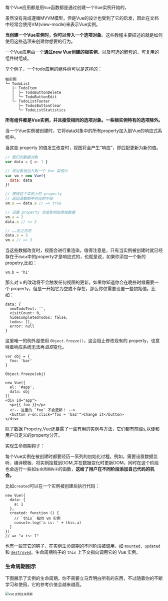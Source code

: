每个Vue应用都是用`Vue`函数都是通过创建一个Vue实例开始的，

虽然没有完成遵循MVVM模型，但是Vue的设计也受到了它的启发，因此在文档中经常会使用VM(view-modle)来表示Vue实例。

**当创建一个Vue实例时，你可以传入一个选项对象**。这些教程主要描述的就是如何使用这些选项来创建你想要的行为。

一个Vue应用由一个**通过new Vue创建的根实例**、以及可选的嵌套的、可复用的组件树组成。

举个例子，一个todo应用的组件树可以是这样的：

```
根实例
└─ TodoList
   ├─ TodoItem
   │  ├─ TodoButtonDelete
   │  └─ TodoButtonEdit
   └─ TodoListFooter
      ├─ TodosButtonClear
      └─ TodoListStatistics
```

**所有组件都是Vue实例，并且接受相同的选项对象。一些根实例特有的选项除外。**



当一个Vue实例被创建时，它将data对象中的所有property加入到Vue的响应式系统中。

当这些 property 的值发生改变时，视图将会产生“响应”，即匹配更新为新的值。

```js
// 我们的数据对象
var data = { a: 1 }

// 该对象被加入到一个 Vue 实例中
var vm = new Vue({
  data: data
})

// 获得这个实例上的 property
// 返回源数据中对应的字段
vm.a == data.a // => true

// 设置 property 也会影响到原始数据
vm.a = 2
data.a // => 2

// ……反之亦然
data.a = 3
vm.a // => 3
```



当这些数据改变时，视图会进行重渲染。值得注意是，只有当实例被创建时就已经存在于`data`中的property才是响应式的，也就是说，如果你添加一个新的propetry,比如：

```
vm.b = 'hi'
```

那么对 `b` 的改动将不会触发任何视图的更新。如果你知道你会在晚些时候需要一个 property，但是一开始它为空或不存在，那么你仅需要设置一些初始值。比如：

```
data: {
  newTodoText: '',
  visitCount: 0,
  hideCompletedTodos: false,
  todos: [],
  error: null
}
```

这里唯一的例外是使用 `Object.freeze()`，这会阻止修改现有的 property，也意味着响应系统无法再*追踪*变化。

```
var obj = {
  foo: 'bar'
}

Object.freeze(obj)

new Vue({
  el: '#app',
  data: obj
})
<div id="app">
  <p>{{ foo }}</p>
  <!-- 这里的 `foo` 不会更新！ -->
  <button v-on:click="foo = 'baz'">Change it</button>
</div>
```





除了数据 Propetry,Vue还暴露了一些有用的实例与方法，它们都有前缀`$`,以便和用户自定义的property分开。



实现生命周期钩子：

每个Vue实例在被创建时都要经历一系列的初始化过程。例如，需要设置数据监听、编译模板、将实例挂载到DOM,并在数据变化时更新DOM，同时在这个阶段也会运行一些如`生命周期钩子`的函数，**这给了用户在不同阶段添加自己代码的机会。**



比如`created`可以在一个实例被创建后执行代码：

```
new Vue({
  data: {
    a: 1
  },
  created: function () {
    // `this` 指向 vm 实例
    console.log('a is: ' + this.a)
  }
})
// => "a is: 1"
```

也有一些其它的钩子，在实例生命周期的不同阶段被调用，如 [`mounted`](https://cn.vuejs.org/v2/api/#mounted)、[`updated`](https://cn.vuejs.org/v2/api/#updated) 和 [`destroyed`](https://cn.vuejs.org/v2/api/#destroyed)。生命周期钩子的 `this` 上下文指向调用它的 Vue 实例。

### 生命周期图示

下图展示了实例的生命周期。你不需要立马弄明白所有的东西，不过随着你的不断学习和使用，它的参考价值会越来越高。

<img src="https://cn.vuejs.org/images/lifecycle.png" alt="Vue 实例生命周期" style="zoom:67%;" />